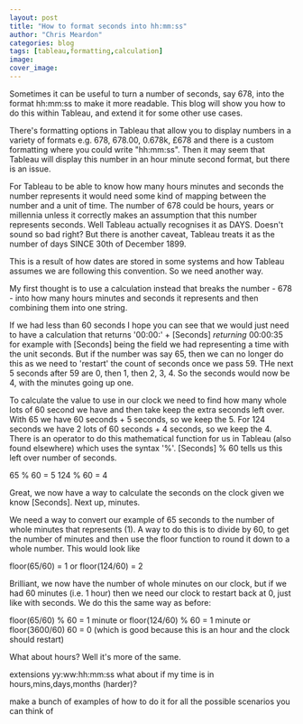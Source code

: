 ```yaml
---
layout: post
title: "How to format seconds into hh:mm:ss"
author: "Chris Meardon"
categories: blog
tags: [tableau,formatting,calculation]
image: 
cover_image: 
---
```

Sometimes it can be useful to turn a number of seconds, say 678, into the format hh:mm:ss to make it more readable. This blog will show you how to do this within Tableau, and extend it for some other use cases.

There's formatting options in Tableau that allow you to display numbers in a variety of formats e.g. 678, 678.00, 0.678k, £678 and there is a custom formatting where you could write "hh:mm:ss". Then it may seem that Tableau will display this number in an hour minute second format, but there is an issue. 

For Tableau to be able to know how many hours minutes and seconds the number represents it would need some kind of mapping between the number and a unit of time. The number of 678 could be hours, years or millennia unless it correctly makes an assumption that this number represents seconds. Well Tableau actually recognises it as DAYS. Doesn't sound so bad right? But there is another caveat, Tableau treats it as the number of days SINCE 30th of December 1899. 

This is a result of how dates are stored in some systems and how Tableau assumes we are following this convention. So we need another way. 

My first thought is to use a calculation instead that breaks the number - 678 - into how many hours minutes and seconds it represents and then combining them into one string. 

If we had less than 60 seconds I hope you can see that we would just need to have a calculation that returns 
'00:00:' + [Seconds] *returning* 00:00:35 for example
with [Seconds] being the field we had representing a time with the unit seconds. But if the number was say 65, then we can no longer do this as we need to 'restart' the count of seconds once we pass 59. THe next 5 seconds after 59 are 0, then 1, then 2, 3, 4. So the seconds would now be 4, with the minutes going up one.

To calculate the value to use in our clock we need to find how many whole lots of 60 second we have and then take keep the extra seconds left over. With 65 we have 60 seconds + 5 seconds, so we keep the 5. For 124 seconds we have 2 lots of 60 seconds + 4 seconds, so we keep the 4. There is an operator to do this mathematical function for us in Tableau (also found elsewhere) which uses the syntax '%'. [Seconds] % 60 tells us this left over number of seconds. 

65 % 60 = 5
124 % 60 = 4

Great, we now have a way to calculate the seconds on the clock given we know [Seconds]. Next up, minutes.

We need a way to convert our example of 65 seconds to the number of whole minutes that represents (1). A way to do this is to divide by 60, to get the number of minutes and then use the floor function to round it down to a whole number. This would look like

floor(65/60) = 1
or
floor(124/60) = 2

Brilliant, we now have the number of whole minutes on our clock, but if we had 60 minutes (i.e. 1 hour) then we need our clock to restart back at 0, just like with seconds. We do this the same way as before:

floor(65/60) % 60 = 1 minute
or
floor(124/60) % 60 = 1 minute
or
floor(3600/60) 60 = 0 (which is good because this is an hour and the clock should restart)

What about hours? Well it's more of the same. 

extensions
yy:ww:hh:mm:ss
what about if my time is in hours,mins,days,months (harder)?

make a bunch of examples of how to do it for all the possible scenarios you can think of